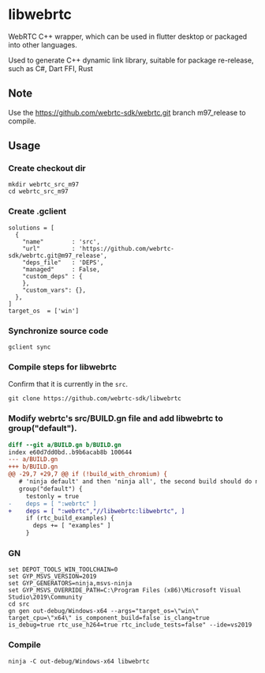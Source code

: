 # libwebrtc

WebRTC C++ wrapper, which can be used in flutter desktop or packaged into other languages.

Used to generate C++ dynamic link library, suitable for package re-release, such as C#, Dart FFI, Rust

## Note

Use the https://github.com/webrtc-sdk/webrtc.git branch m97_release to compile.

## Usage

### Create checkout dir

```
mkdir webrtc_src_m97
cd webrtc_src_m97
```

### Create .gclient

```
solutions = [
  {
    "name"        : 'src',
    "url"         : 'https://github.com/webrtc-sdk/webrtc.git@m97_release',
    "deps_file"   : 'DEPS',
    "managed"     : False,
    "custom_deps" : {
    },
    "custom_vars": {},
  },
]
target_os  = ['win']
```

### Synchronize source code

```
gclient sync
```

### Compile steps for libwebrtc
Confirm that it is currently in the `src`.

```
git clone https://github.com/webrtc-sdk/libwebrtc
```

### Modify webrtc's src/BUILD.gn file and add libwebrtc to group("default").

```patch
diff --git a/BUILD.gn b/BUILD.gn
index e60d7dd0bd..b9b6acab8b 100644
--- a/BUILD.gn
+++ b/BUILD.gn
@@ -29,7 +29,7 @@ if (!build_with_chromium) {
   # 'ninja default' and then 'ninja all', the second build should do no work.
   group("default") {
     testonly = true
-    deps = [ ":webrtc" ]
+    deps = [ ":webrtc","//libwebrtc:libwebrtc", ]
     if (rtc_build_examples) {
       deps += [ "examples" ]
     }
```

### GN

```
set DEPOT_TOOLS_WIN_TOOLCHAIN=0
set GYP_MSVS_VERSION=2019
set GYP_GENERATORS=ninja,msvs-ninja
set GYP_MSVS_OVERRIDE_PATH=C:\Program Files (x86)\Microsoft Visual Studio\2019\Community
cd src
gn gen out-debug/Windows-x64 --args="target_os=\"win\" target_cpu=\"x64\" is_component_build=false is_clang=true is_debug=true rtc_use_h264=true rtc_include_tests=false" --ide=vs2019
```

### Compile

```
ninja -C out-debug/Windows-x64 libwebrtc
```
